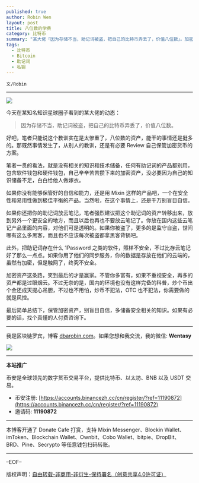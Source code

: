 ```yaml
---
published: true
author: Robin Wen
layout: post
title: 八位数的学费
category: 比特币
summary: "某大佬「因为存储不当，助记词被盗，把自己的比特币弄丢了，价值八位数」。加密资产这条路，笑到最后的才是赢家。不管你多富有，如果不重视安全，再多的资产都是过眼烟云。不过无奈的是，国内的环境也没有这样完备的科普，炒个币出个金还成天提心吊胆，不过也不用怕，炒币不犯法，OTC 也不犯法，你需要做的就是风控。最后简单总结下，保管加密资产，别盲目自信，多储备安全相关的知识。如果有必要的话，找个真懂的人付费咨询下。"
tags:
  - 比特币
  - Bitcoin
  - 助记词
  - 私钥
---
```


`文/Robin`

***

![](https://cdn.dbarobin.com/zfg9g22.png)

今天在某知名知识星球圈子看到的某大佬的动态：

> 因为存储不当，助记词被盗，把自己的比特币弄丢了，价值八位数。

好吧，笔者只能说这个教训实在是太惨重了，八位数的资产，能干的事情还是挺多的。那既然事情发生了，从别人的教训，还是有必要 Review 自己保管加密货币的方案。

笔者一贯的看法，就是没有相关的知识和技术储备，任何有助记词的产品都别用，包含软件钱包和硬件钱包，自己辛辛苦苦攒下来的加密资产，没必要因为自己的知识储备不足，白白给他人做嫁衣。

如果你没有能够保管好的自信和能力，还是用 Mixin 这样的产品吧，一个在安全性和易用性做到极佳平衡的产品。当然啦，在这个事情上，还是千万别盲目自信。

如果你还把你的助记词放云笔记，笔者强烈建议把这个助记词的资产转移出来，放到另外一个更安全的地方，而且以后也再也不要放云笔记了。你放在国内这些云笔记产品里面的内容，对他们可是透明的。如果你被盗了，更多的是监守自盗，世间哪有这么多黑客，而且也不应该每次被盗都拿黑客背锅吧。

此外，把助记词存在什么 1Password 之类的软件，照样不安全，不过比存云笔记好了那么一点点。如果你用了他们的同步服务，你的数据是存放在他们的云端的，虽然有加密，但是触网了，终究不安全。

加密资产这条路，笑到最后的才是赢家。不管你多富有，如果不重视安全，再多的资产都是过眼烟云。不过无奈的是，国内的环境也没有这样完备的科普，炒个币出个金还成天提心吊胆，不过也不用怕，炒币不犯法，OTC 也不犯法，你需要做的就是风控。

最后简单总结下，保管加密资产，别盲目自信，多储备安全相关的知识。如果有必要的话，找个真懂的人付费咨询下。

***

我是区块链罗宾，博客 [dbarobin.com](https://dbarobin.com/)。如果您想和我交流，我的微信: **Wentasy**

![](https://cdn.dbarobin.com/v4yywe2.png)

***

**本站推广**

币安是全球领先的数字货币交易平台，提供比特币、以太坊、BNB 以及 USDT 交易。

* 币安注册: [https://accounts.binancezh.cc/cn/register/?ref=11190872](https://accounts.binancezh.cc/cn/register/?ref=11190872)
* 邀请码: **11190872**

***

本博客开通了 Donate Cafe 打赏，支持 Mixin Messenger、Blockin Wallet、imToken、Blockchain Wallet、Ownbit、Cobo Wallet、bitpie、DropBit、BRD、Pine、Secrypto 等任意钱包扫码转账。

<center>
    <div class="--donate-button"
         data-button-id="f8b9df0d-af9a-460d-8258-d3f435445075"
    ></div>
</center>

***

–EOF–

版权声明：[自由转载-非商用-非衍生-保持署名（创意共享4.0许可证）](http://creativecommons.org/licenses/by-nc-nd/4.0/deed.zh)
